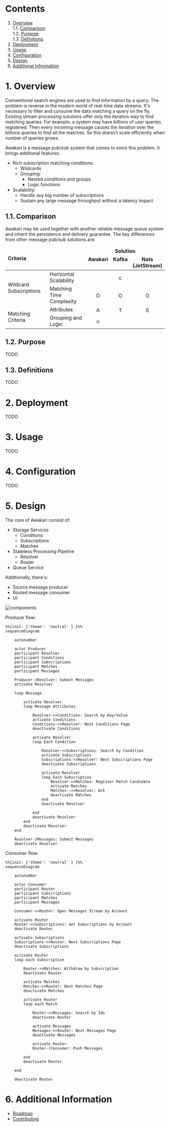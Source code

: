 # Contents

1. [Overview](#1-overview)<br/>
   1.1. [Comparison](#11-comparison)<br/>
   1.2. [Purpose](#12-purpose)<br/>
   1.3. [Definitions](#13-definitions)<br/>
2. [Deployment](#2-deployment)<br/>
3. [Usage](#3-usage)<br/>
4. [Configuration](#4-configuration)<br/>
5. [Design](#5-design)<br/>
6. [Additional Infromation](#6-additional-information)<br/>

# 1. Overview

Conventional search engines are used to find information by a query. 
The problem is reverse in the modern world of real-time data streams.
It's necessary to filter and consume the data matching a query on the fly.
Existing stream processing solutions offer only the iteration way to find matching queries.
For example, a system may have billions of user queries registered.
Then every incoming message causes the iteration over the billions queries to find all the matches.
So this doesn't scale efficiently when number of queries grows.

Awakari is a message pub/sub system that comes to solve this problem.
It brings additional features:
* Rich subscription matching conditions: 
  * Wildcards
  * Grouping:
    * Nested conditions and groups 
    * Logic functions
* Scalability:
  * Handle any big number of subscriptions
  * Sustain any large message throughput without a latency impact

## 1.1. Comparison

Awakari may be used together with another reliable message queue system and inherit the persistence and delivery 
guarantee. The key differences from other message pub/sub solutions are:
<table>
    <thead>
        <tr>
            <td rowspan="2" colspan="2"><b>Criteria</b></td>
            <td colspan="4" align="center"><b>Solution</b></td>
        </tr>
        <tr>
            <td align="center" valign="top"><b>Awakari</b></td>
            <td align="center" valign="top"><b>Kafka</b></td>
            <td align="center" valign="top"><b>Nats<br/>(JetStream)</b></td>
        </tr>
    </thead>
    <tbody>
        <tr>
            <td rowspan="2">Wildcard Subscriptions</td>
            <td>Horizontal Scalability</td>
            <td align="center"><img width="16px" src="icon-yes.svg" title=""/></td>
            <td align="center"><img width="16px" src="icon-no.svg" title="consumer- side topic matching"/></td>
            <td align="center"><img width="16px" src="icon-yes.svg" title=""/></td>
        </tr>
        <tr>
            <td>Matching Time Complexity</td>
            <td align="center"><img width="16px" src="icon-yes.svg" title="O(log(N)) for kiwi-tree subscriptions"/></td>
            <td align="center"><img width="16px" src="icon-no.svg" title="O(N)"/></td>
            <td align="center"><img width="16px" src="icon-no.svg" title="O(N)"/></td>
        </tr>
        <tr>
            <td rowspan="2">Matching Criteria</td> 
            <td>Attributes</td>
            <td align="center"><img width="16px" src="icon-yes.svg" title="Any metadata (key/value)"/></td>
            <td align="center"><img width="16px" src="icon-no.svg" title="Topic only"/></td>
            <td align="center"><img width="16px" src="icon-no.svg" title="Subject only"/></td>
        </tr>
        <tr>
            <td>Grouping and Logic</td>
            <td align="center"><img width="16px" src="icon-yes.svg" title="nested arbitrary groups + logic and/or/xor"/></td>
            <td align="center"><img width="16px" src="icon-no.svg" title=""/></td>
            <td align="center"><img width="16px" src="icon-no.svg" title=""/></td>
        </tr>
    </tbody>
</table>

## 1.2. Purpose

TODO

## 1.3. Definitions

TODO

# 2. Deployment

TODO

# 3. Usage

TODO

# 4. Configuration

TODO

# 5. Design

The core of Awakari consist of: 
* Storage Services
  * Conditions
  * Subscriptions
  * Matches
* Stateless Processing Pipeline
  * Resolver
  * Router
* Queue Service

Additionally, there's:
* Source message producer
* Routed message consumer
* UI

![components](components.png)

Producer flow: 

```mermaid
%%{init: {'theme': 'neutral' } }%%
sequenceDiagram

    autonumber

    actor Producer
    participant Resolver
    participant Conditions
    participant Subscriptions
    participant Matches
    participant Messages

    Producer-)Resolver: Submit Messages
    activate Resolver
    
    loop Message
    
        activate Resolver
        loop Message Attributes
        
            Resolver->>Conditions: Search by Key/Value
            activate Conditions
            Conditions->>Resolver: Next Conditions Page
            deactivate Conditions
            
            activate Resolver
            loop Each Condition
                
                Resolver->>Subscriptions: Search by Condition
                activate Subscriptions
                Subscriptions->>Resolver: Next Subscriptions Page
                deactivate Subscriptions
                
                activate Resolver
                loop Each Subscription
                    Resolver->>Matches: Register Match Candidate
                    activate Matches
                    Matches-->>Resolver: Ack
                    deactivate Matches
                end
                deactivate Resolver
                
            end
            deactivate Resolver
        end
        deactivate Resolver
    end
        
    Resolver-)Messages: Submit Messages
    deactivate Resolver
```

Consumer flow:

```mermaid
%%{init: {'theme': 'neutral' } }%%
sequenceDiagram

    autonumber

    actor Consumer
    participant Router
    participant Subscriptions
    participant Matches
    participant Messages

    Consumer->>Router: Open Messages Stream by Account
    
    activate Router
    Router->>Subscriptions: Get Subscriptions by Account
    deactivate Router
    
    activate Subscriptions
    Subscriptions->>Router: Next Subscriptions Page
    deactivate Subscriptions
    
    activate Router
    loop each Subscription
    
        Router->>Matches: Withdraw by Subscription
        deactivate Router
        
        activate Matches
        Matches->>Router: Next Matches Page
        deactivate Matches
        
        activate Router
        loop each Match      
          
            Router->>Messages: Search by Ids
            deactivate Router
        
            activate Messages
            Messages->>Router: Next Messages Page
            deactivate Messages
            
            activate Router
            Router-)Consumer: Push Messages
            
        end
        deactivate Router
          
    end
        
    deactivate Router
```

# 6. Additional Information

* [Roadmap](ROADMAP.md)
* [Contributing](CONTRIBUTING.md)
